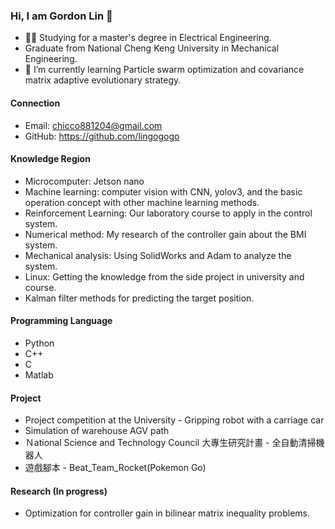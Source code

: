### Hi, I am Gordon Lin 👋
- 👨‍🎓 Studying for a master's degree in Electrical Engineering.
- Graduate from National Cheng Keng University in Mechanical Engineering.
- 🌱 I’m currently learning Particle swarm optimization and covariance matrix adaptive evolutionary strategy.


#### Connection

- Email: chicco881204@gmail.com
- GitHub: https://github.com/lingogogo

#### Knowledge Region

- Microcomputer: Jetson nano
- Machine learning: computer vision with CNN, yolov3, and the basic operation concept with other machine learning methods.
- Reinforcement Learning: Our laboratory course to apply in the control system.
- Numerical method: My research of the controller gain about the BMI system.
- Mechanical analysis: Using SolidWorks and Adam to analyze the system.
- Linux: Getting the knowledge from the side project in university and course.
- Kalman filter methods for predicting the target position.

#### Programming Language

- Python
- C++
- C
- Matlab

#### Project

- Project competition at the University - Gripping robot with a carriage car
- Simulation of warehouse AGV path
- Ｎational Science and Technology Council 大專生研究計畫 - 全自動清掃機器人
- 遊戲腳本 - Beat_Team_Rocket(Pokemon Go) 

#### Research (In progress)

- Optimization for controller gain in bilinear matrix inequality problems.





